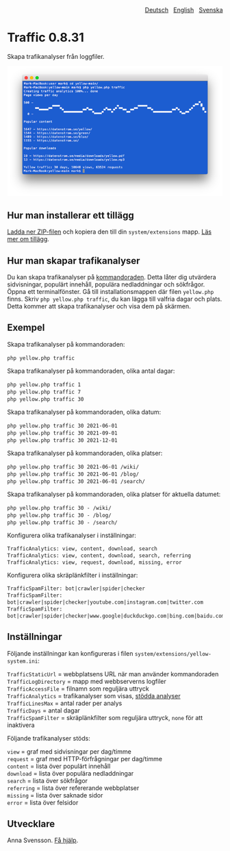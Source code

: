<p align="right"><a href="README-de.md">Deutsch</a> &nbsp; <a href="README.md">English</a> &nbsp; <a href="README-sv.md">Svenska</a></p>

# Traffic 0.8.31

Skapa trafikanalyser från loggfiler.

<p align="center"><img src="traffic-screenshot.png?raw=true" alt="Skärmdump"></p>

## Hur man installerar ett tillägg

[Ladda ner ZIP-filen](https://github.com/annaesvensson/yellow-traffic/archive/main.zip) och kopiera den till din `system/extensions` mapp. [Läs mer om tillägg](https://github.com/annaesvensson/yellow-update/tree/main/README-sv.md).

## Hur man skapar trafikanalyser

Du kan skapa trafikanalyser på [kommandoraden](https://github.com/annaesvensson/yellow-core/tree/main/README-sv.md). Detta låter dig utvärdera sidvisningar, populärt innehåll, populära nedladdningar och sökfrågor. Öppna ett terminalfönster. Gå till installationsmappen där filen `yellow.php` finns. Skriv `php yellow.php traffic`, du kan lägga till valfria dagar och plats. Detta kommer att skapa trafikanalyser och visa dem på skärmen.

## Exempel

Skapa trafikanalyser på kommandoraden:

`php yellow.php traffic`  

Skapa trafikanalyser på kommandoraden, olika antal dagar:

`php yellow.php traffic 1`  
`php yellow.php traffic 7`  
`php yellow.php traffic 30`  

Skapa trafikanalyser på kommandoraden, olika datum:

`php yellow.php traffic 30 2021-06-01`  
`php yellow.php traffic 30 2021-09-01`  
`php yellow.php traffic 30 2021-12-01`  

Skapa trafikanalyser på kommandoraden, olika platser:

`php yellow.php traffic 30 2021-06-01 /wiki/`  
`php yellow.php traffic 30 2021-06-01 /blog/`  
`php yellow.php traffic 30 2021-06-01 /search/`  

Skapa trafikanalyser på kommandoraden, olika platser för aktuella datumet:

`php yellow.php traffic 30 - /wiki/`  
`php yellow.php traffic 30 - /blog/`  
`php yellow.php traffic 30 - /search/`  

Konfigurera olika trafikanalyser i inställningar:

```
TrafficAnalytics: view, content, download, search
TrafficAnalytics: view, content, download, search, referring
TrafficAnalytics: view, request, download, missing, error
```

Konfigurera olika skräplänkfilter i inställningar:

```
TrafficSpamFilter: bot|crawler|spider|checker
TrafficSpamFilter: bot|crawler|spider|checker|youtube.com|instagram.com|twitter.com
TrafficSpamFilter: bot|crawler|spider|checker|www.google|duckduckgo.com|bing.com|baidu.com
```

## Inställningar

Följande inställningar kan konfigureras i filen `system/extensions/yellow-system.ini`:

`TrafficStaticUrl` = webbplatsens URL när man använder kommandoraden  
`TrafficLogDirectory` = mapp med webbserverns logfiler  
`TrafficAccessFile` = filnamn som reguljära uttryck  
`TrafficAnalytics` = trafikanalyser som visas, [stödda analyser](#inställningar-analytics)  
`TrafficLinesMax` = antal rader per analys  
`TrafficDays` = antal dagar  
`TrafficSpamFilter` = skräplänkfilter som reguljära uttryck, `none` för att inaktivera  

<a id="inställningar-analytics"></a>Följande trafikanalyser stöds:

`view` = graf med sidvisningar per dag/timme  
`request` = graf med HTTP-förfrågningar per dag/timme  
`content` = lista över populärt innehåll  
`download` = lista över populära nedladdningar  
`search` = lista över sökfrågor  
`referring` = lista över refererande webbplatser  
`missing` = lista över saknade sidor  
`error` = lista över felsidor  

## Utvecklare

Anna Svensson. [Få hjälp](https://datenstrom.se/sv/yellow/help/).
